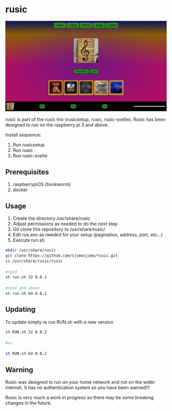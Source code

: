 # rusic

![Project Screenshot](screenshot.png "width=400px")

rusic is part of the rusic trio (rusicsetup, rusic, rusic-svelte).
Rusic has been designed to run on the raspberry pi 3 and above.

Install sequence:

1. Run rusicsetup
2. Run rusic
3. Run rusic-svelte

## Prerequisites

1. raspberrypiOS (bookworm)
2. docker

## Usage

1. Create the directory /usr/share/rusic
2. Adjust permissions as needed to do the next step
3. Git clone this repository to /usr/share/rusic/
4. Edit rus.env as needed for your setup (pagination, address, port, etc...)
5. Execute run.sh

```bash
mkdir /usr/share/rusic
git clone https://github.com/cjsmocjsmo/rusic.git
cs /usr/share/rusic/rusic

#rpi3
sh run.sh 32 0.0.1

#rpi4 and above
sh run.sh 64 0.0.1

```

## Updating

To update simply re run RUN.sh with a new version

```bash
sh RUN.sh 32 0.0.2

#or 

sh RUN.sh 64 0.0.2
```

## Warning

Rusic was designed to run on your home network and not on the wider internet.  It has no authentication system so you have been warned!!!

Rusic is very much a work in progress so there may be some breaking changes in the future.